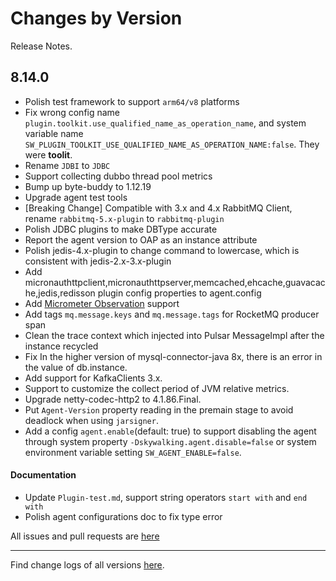 Changes by Version
==================
Release Notes.

8.14.0
------------------

* Polish test framework to support `arm64/v8` platforms
* Fix wrong config name `plugin.toolkit.use_qualified_name_as_operation_name`, and system variable name `SW_PLUGIN_TOOLKIT_USE_QUALIFIED_NAME_AS_OPERATION_NAME:false`. They were **toolit**.
* Rename `JDBI` to `JDBC`
* Support collecting dubbo thread pool metrics
* Bump up byte-buddy to 1.12.19
* Upgrade agent test tools
* [Breaking Change] Compatible with 3.x and 4.x RabbitMQ Client, rename `rabbitmq-5.x-plugin` to `rabbitmq-plugin`
* Polish JDBC plugins to make DBType accurate
* Report the agent version to OAP as an instance attribute
* Polish jedis-4.x-plugin to change command to lowercase, which is consistent with jedis-2.x-3.x-plugin
* Add micronauthttpclient,micronauthttpserver,memcached,ehcache,guavacache,jedis,redisson plugin config properties to agent.config
* Add [Micrometer Observation](https://github.com/micrometer-metrics/micrometer/) support
* Add tags `mq.message.keys` and `mq.message.tags` for RocketMQ producer span
* Clean the trace context which injected into Pulsar MessageImpl after the instance recycled
* Fix In the higher version of mysql-connector-java 8x, there is an error in the value of db.instance.
* Add support for KafkaClients 3.x.
* Support to customize the collect period of JVM relative metrics.
* Upgrade netty-codec-http2 to 4.1.86.Final.
* Put `Agent-Version` property reading in the premain stage to avoid deadlock when using `jarsigner`.
* Add a config `agent.enable`(default: true) to support disabling the agent through system property `-Dskywalking.agent.disable=false` 
  or system environment variable setting `SW_AGENT_ENABLE=false`. 

#### Documentation

* Update `Plugin-test.md`, support string operators `start with` and `end with`
* Polish agent configurations doc to fix type error



All issues and pull requests are [here](https://github.com/apache/skywalking/milestone/161?closed=1)

------------------
Find change logs of all versions [here](changes).
